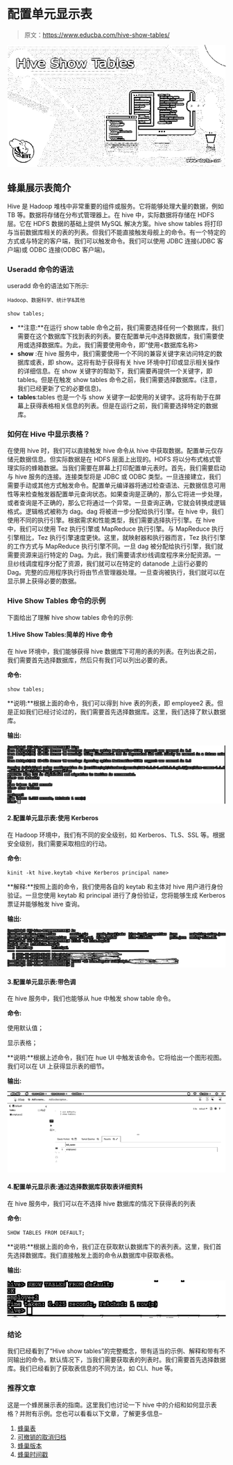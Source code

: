 # 配置单元显示表

> 原文：<https://www.educba.com/hive-show-tables/>

![Hive Show Tables](img/059492a7add4418aed48b78e5f38fd5f.png)



## 蜂巢展示表简介

Hive 是 Hadoop 堆栈中非常重要的组件或服务。它将能够处理大量的数据，例如 TB 等。数据将存储在分布式管理器上。在 hive 中，实际数据将存储在 HDFS 层。它在 HDFS 数据的基础上提供 MySQL 解决方案。hive show tables 将打印与当前数据库相关的表的列表。但我们不能直接触发母舰上的命令。有一个特定的方式或与特定的客户端，我们可以触发命令。我们可以使用 JDBC 连接(JDBC 客户端)或 ODBC 连接(ODBC 客户端)。

### Useradd 命令的语法

useradd 命令的语法如下所示:

<small>Hadoop、数据科学、统计学&其他</small>

`show tables;`

*   **注意:**在运行 show table 命令之前，我们需要选择任何一个数据库，我们需要在这个数据库下找到表的列表。要在配置单元中选择数据库，我们需要使用或选择数据库。为此，我们需要使用命令，即“使用<数据库名称>
*   **show** :在 hive 服务中，我们需要使用一个不同的兼容关键字来访问特定的数据库或表，即 show。这将有助于获得有关 hive 环境中打印或显示相关操作的详细信息。在 show 关键字的帮助下，我们需要再提供一个关键字，即 tables。但是在触发 show tables 命令之前，我们需要选择数据库。(注意，我们已经更新了它的必要信息)。
*   **tables**:tables 也是一个与 show 关键字一起使用的关键字。这将有助于在屏幕上获得表格相关信息的列表。但是在运行之前，我们需要选择特定的数据库。

### 如何在 Hive 中显示表格？

在使用 hive 时，我们可以直接触发 hive 命令从 hive 中获取数据。配置单元仅存储元数据信息。但实际数据是在 HDFS 层面上出现的。HDFS 将以分布式格式管理实际的蜂箱数据。当我们需要在屏幕上打印配置单元表时。首先，我们需要启动与 hive 服务的连接。连接类型将是 JDBC 或 ODBC 类型。一旦连接建立，我们需要手动或其他方式触发命令。配置单元编译器将通过检查语法、元数据信息可用性等来检查触发器配置单元查询状态。如果查询是正确的，那么它将进一步处理，或者查询是不正确的，那么它将通过一个异常。一旦查询正确，它就会转换成逻辑格式。逻辑格式被称为 dag。dag 将被进一步分配给执行引擎。在 hive 中，我们使用不同的执行引擎。根据需求和性能类型，我们需要选择执行引擎。在 hive 中，我们可以使用 Tez 执行引擎或 MapReduce 执行引擎。与 MapReduce 执行引擎相比，Tez 执行引擎速度更快。这里，就映射器和执行器而言，Tez 执行引擎的工作方式与 MapReduce 执行引擎不同。一旦 dag 被分配给执行引擎，我们就需要资源来运行特定的 Dag。为此，我们需要请求纱线调度程序来分配资源。一旦纱线调度程序分配了资源，我们就可以在特定的 datanode 上运行必要的 Dag。完整的应用程序执行将由节点管理器处理。一旦查询被执行，我们就可以在显示屏上获得必要的数据。

### Hive Show Tables 命令的示例

下面给出了理解 hive show tables 命令的示例:

#### 1.Hive Show Tables:简单的 Hive 命令

在 hive 环境中，我们能够获得 hive 数据库下可用的表的列表。在列出表之前，我们需要首先选择数据库，然后只有我们可以列出必要的表。

**命令:**

`show tables;`

**说明:**根据上面的命令，我们可以得到 hive 表的列表，即 employee2 表。但是正如我们已经讨论过的，我们需要首先选择数据库。这里，我们选择了默认数据库。

**输出:**

![Hive Show Tables-1](img/bf91a5fef8abb90b506e61fe00399fe7.png)



#### 2.配置单元显示表:使用 Kerberos

在 Hadoop 环境中，我们有不同的安全级别，如 Kerberos、TLS、SSL 等。根据安全级别，我们需要采取相应的行动。

**命令:**

`kinit -kt hive.keytab <hive Kerberos principal name>`

**解释:**按照上面的命令，我们使用各自的 keytab 和主体对 hive 用户进行身份验证。一旦您使用 keytab 和 principal 进行了身份验证，您将能够生成 Kerberos 票证并能够触发 hive 查询。

**输出:**

![Hive Show Tables-2](img/22ddb4917dab6ca18c08fd0d5067e158.png)



#### 3.配置单元显示表:带色调

在 hive 服务中，我们也能够从 hue 中触发 show table 命令。

**命令:**

使用默认值；

显示表格；

**说明:**根据上述命令，我们在 hue UI 中触发该命令。它将给出一个图形视图。我们可以在 UI 上获得显示表的细节。

**输出:**

![Hive Show Tables-3](img/d8ba1fa228275919af656685fac2982e.png)



#### 4.配置单元显示表:通过选择数据库获取表详细资料

在 hive 服务中，我们可以在不选择 hive 数据库的情况下获得表的列表

**命令:**

`SHOW TABLES FROM DEFAULT;`

**说明:**根据上面的命令，我们正在获取默认数据库下的表列表。这里，我们首先选择数据库。我们直接触发上面的命令从数据库中获取表格。

**输出:**

![Hive Show Tables-4](img/4c0a7c77e52faeadd7bcdad736fb9f72.png)



### 结论

我们已经看到了“Hive show tables”的完整概念，带有适当的示例、解释和带有不同输出的命令。默认情况下，当我们需要获取表的列表时。我们需要首先选择数据库。我们已经看到了获取表信息的不同方法，如 CLI、hue 等。

### 推荐文章

这是一个蜂房展示表的指南。这里我们也讨论一下 hive 中的介绍和如何显示表格？并附有示例。您也可以看看以下文章，了解更多信息–

1.  [蜂巢表](https://www.educba.com/hive-table/)
2.  [可撤销的取消归档](https://www.educba.com/ansible-unarchive/)
3.  [蜂巢版本](https://www.educba.com/hive-versions/)
4.  [蜂巢时间戳](https://www.educba.com/hive-timestamp/)





